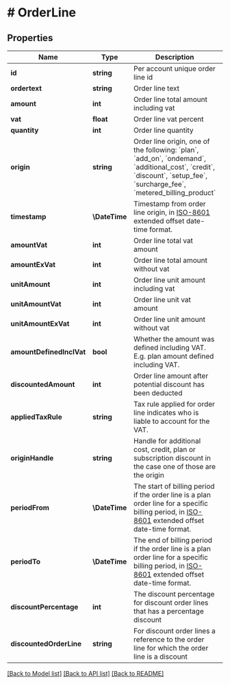 # # OrderLine

## Properties

Name | Type | Description | Notes
------------ | ------------- | ------------- | -------------
**id** | **string** | Per account unique order line id |
**ordertext** | **string** | Order line text |
**amount** | **int** | Order line total amount including vat |
**vat** | **float** | Order line vat percent |
**quantity** | **int** | Order line quantity |
**origin** | **string** | Order line origin, one of the following: &#x60;plan&#x60;, &#x60;add_on&#x60;, &#x60;ondemand&#x60;, &#x60;additional_cost&#x60;, &#x60;credit&#x60;, &#x60;discount&#x60;, &#x60;setup_fee&#x60;, &#x60;surcharge_fee&#x60;, &#x60;metered_billing_product&#x60; |
**timestamp** | **\DateTime** | Timestamp from order line origin, in [ISO-8601](http://en.wikipedia.org/wiki/ISO_8601) extended offset date-time format. |
**amountVat** | **int** | Order line total vat amount |
**amountExVat** | **int** | Order line total amount without vat |
**unitAmount** | **int** | Order line unit amount including vat |
**unitAmountVat** | **int** | Order line unit vat amount |
**unitAmountExVat** | **int** | Order line unit amount without vat |
**amountDefinedInclVat** | **bool** | Whether the amount was defined including VAT. E.g. plan amount defined including VAT. |
**discountedAmount** | **int** | Order line amount after potential discount has been deducted | [optional]
**appliedTaxRule** | **string** | Tax rule applied for order line indicates who is liable to account for the VAT. | [optional]
**originHandle** | **string** | Handle for additional cost, credit, plan or subscription discount in the case one of those are the origin | [optional]
**periodFrom** | **\DateTime** | The start of billing period if the order line is a plan order line for a specific billing period, in [ISO-8601](http://en.wikipedia.org/wiki/ISO_8601) extended offset date-time format. | [optional]
**periodTo** | **\DateTime** | The end of billing period if the order line is a plan order line for a specific billing period, in [ISO-8601](http://en.wikipedia.org/wiki/ISO_8601) extended offset date-time format. | [optional]
**discountPercentage** | **int** | The discount percentage for discount order lines that has a percentage discount | [optional]
**discountedOrderLine** | **string** | For discount order lines a reference to the order line for which the order line is a discount | [optional]

[[Back to Model list]](../../README.md#models) [[Back to API list]](../../README.md#endpoints) [[Back to README]](../../README.md)
